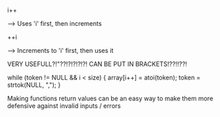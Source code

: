 i++

--> Uses 'i' first, then increments

++i

--> Increments to 'i' first, then uses it

VERY USEFULL?!"??!?!?!?!?!
CAN BE PUT IN BRACKETS!??!!??!

while (token != NULL && i < size)
    {
        array[i++] = atoi(token);
        token = strtok(NULL, ",");
    }

Making functions return values can be an easy way to make them more defensive against invalid inputs / errors